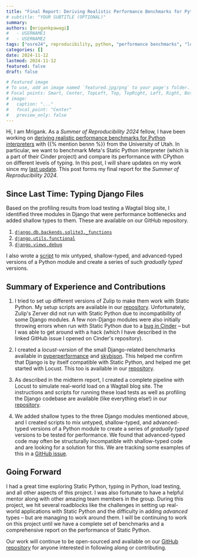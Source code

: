 ```yaml
---
title: "Final Report: Deriving Realistic Performance Benchmarks for Python Interpreters"
# subtitle: "YOUR SUBTITLE (OPTIONAL)"
summary:
authors: [mrigankpawagi]
#   - USERNAME1
#   - USERNAME2
tags: ["osre24", reproducibility, python, "performance benchmarks", "load testing"]
categories: []
date: 2024-11-12
lastmod: 2024-11-12
featured: false
draft: false

# Featured image
# To use, add an image named `featured.jpg/png` to your page's folder.
# Focal points: Smart, Center, TopLeft, Top, TopRight, Left, Right, BottomLeft, Bottom, BottomRight.
# image:
#   caption: "..."
#   focal_point: "Center"
#   preview_only: false
---
```

Hi, I am Mrigank. As a _Summer of Reproducibility 2024_ fellow, I have been working on [deriving realistic performance benchmarks for Python interpreters](/report/osre24/uutah/static-python-perf/20240817-mrigankpawagi/) with {{% mention bennn %}} from the University of Utah. In particular, we want to benchmark Meta's Static Python interpreter (which is a part of their Cinder project) and compare its performance with CPython on different levels of typing. In this post, I will share updates on my work since my [last update](/report/osre24/uutah/static-python-perf/20240909-mrigankpawagi/). This post forms my final report for the _Summer of Reproducibility 2024_.

## Since Last Time: Typing Django Files

Based on the profiling results from load testing a Wagtail blog site, I identified three modules in Django that were performance bottlenecks and added shallow types to them. These are available on our GitHub repository.

1. [`django.db.backends.sqlite3._functions`](https://github.com/utahplt/static-python-perf/blob/main/Benchmark/django/shallow/db/backends/sqlite3/_functions.py)
2. [`django.utils.functional`](https://github.com/utahplt/static-python-perf/blob/main/Benchmark/django/shallow/utils/functional.py)
3. [`django.views.debug`](https://github.com/utahplt/static-python-perf/blob/main/Benchmark/django/shallow/views/debug.py)

I also wrote a [script](https://github.com/utahplt/static-python-perf/tree/main/Tool_shed/driver) to mix untyped, shallow-typed, and advanced-typed versions of a Python module and create a series of such _gradually typed_ versions.

## Summary of Experience and Contributions

1. I tried to set up different versions of Zulip to make them work with Static Python. My setup scripts are available in our [repository](https://github.com/utahplt/static-python-perf/tree/main/Benchmark/zulip). Unfortunately, Zulip's Zerver did not run with Static Python due to incompatibility of some Django modules. A few non-Django modules were also initially throwing errors when run with Static Python due to a [bug in Cinder](https://github.com/facebookincubator/cinder/issues/137) – but I was able to get around with a hack (which I have described in the linked GitHub issue I opened on Cinder's repository).

2. I created a _locust-version_ of the small Django-related benchmarks available in [pyperperformance](https://github.com/python/pyperformance) and [skybison](https://github.com/facebookarchive/skybison). This helped me confirm that Django is by itself compatible with Static Python, and helped me get started with Locust. This too is available in our [repository](https://github.com/utahplt/static-python-perf/tree/main/Benchmark/django_sample).

3. As described in the midterm report, I created a complete pipeline with Locust to simulate real-world load on a Wagtail blog site. The instructions and scripts for running these load tests as well as profiling the Django codebase are available (like everything else!) in our [repository](https://github.com/utahplt/static-python-perf/tree/main/Benchmark/wagtail).

4. We added shallow types to the three Django modules mentioned above, and I created scripts to mix untyped, shallow-typed, and advanced-typed versions of a Python module to create a series of _gradually typed_ versions to be tested for performance. We found that advanced-typed code may often be structurally incompatible with shallow-typed code and are looking for a solution for this. We are tracking some examples of this in a [GitHub issue](https://github.com/utahplt/static-python-perf/issues/16).

## Going Forward

I had a great time exploring Static Python, typing in Python, load testing, and all other aspects of this project. I was also fortunate to have a helpful mentor along with other amazing team members in the group. During this project, we hit several roadblocks like the challenges in setting up real-world applications with Static Python and the difficulty in adding _advanced_ types – but are managing to work around them. I will be continuing to work on this project until we have a complete set of benchmarks and a comprehensive report on the performance of Static Python. 

Our work will continue to be open-sourced and available on our [GitHub repository](https://github.com/utahplt/static-python-perf) for anyone interested in following along or contributing.
